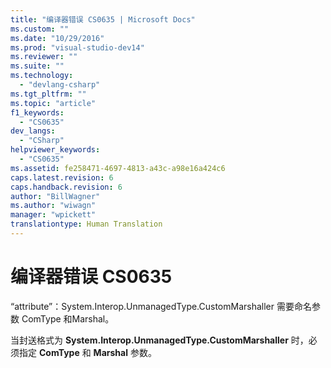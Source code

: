 ```yaml
---
title: "编译器错误 CS0635 | Microsoft Docs"
ms.custom: ""
ms.date: "10/29/2016"
ms.prod: "visual-studio-dev14"
ms.reviewer: ""
ms.suite: ""
ms.technology: 
  - "devlang-csharp"
ms.tgt_pltfrm: ""
ms.topic: "article"
f1_keywords: 
  - "CS0635"
dev_langs: 
  - "CSharp"
helpviewer_keywords: 
  - "CS0635"
ms.assetid: fe258471-4697-4813-a43c-a98e16a424c6
caps.latest.revision: 6
caps.handback.revision: 6
author: "BillWagner"
ms.author: "wiwagn"
manager: "wpickett"
translationtype: Human Translation
---
```

# 编译器错误 CS0635
“attribute”：System.Interop.UnmanagedType.CustomMarshaller 需要命名参数 ComType 和Marshal。  
  
 当封送格式为 **System.Interop.UnmanagedType.CustomMarshaller** 时，必须指定 **ComType** 和 **Marshal** 参数。